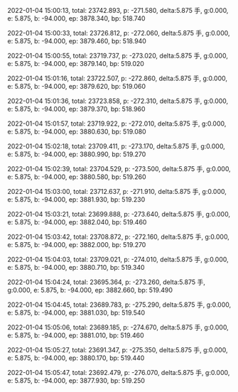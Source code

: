 2022-01-04 15:00:13, total: 23742.893, p: -271.580, delta:5.875 手, g:0.000, e: 5.875, b: -94.000, ep: 3878.340, bp: 518.740

2022-01-04 15:00:33, total: 23726.812, p: -272.060, delta:5.875 手, g:0.000, e: 5.875, b: -94.000, ep: 3879.460, bp: 518.940

2022-01-04 15:00:55, total: 23719.737, p: -273.020, delta:5.875 手, g:0.000, e: 5.875, b: -94.000, ep: 3879.140, bp: 519.020

2022-01-04 15:01:16, total: 23722.507, p: -272.860, delta:5.875 手, g:0.000, e: 5.875, b: -94.000, ep: 3879.620, bp: 519.060

2022-01-04 15:01:36, total: 23723.858, p: -272.310, delta:5.875 手, g:0.000, e: 5.875, b: -94.000, ep: 3879.370, bp: 518.960

2022-01-04 15:01:57, total: 23719.922, p: -272.010, delta:5.875 手, g:0.000, e: 5.875, b: -94.000, ep: 3880.630, bp: 519.080

2022-01-04 15:02:18, total: 23709.411, p: -273.170, delta:5.875 手, g:0.000, e: 5.875, b: -94.000, ep: 3880.990, bp: 519.270

2022-01-04 15:02:39, total: 23704.529, p: -273.500, delta:5.875 手, g:0.000, e: 5.875, b: -94.000, ep: 3880.580, bp: 519.260

2022-01-04 15:03:00, total: 23712.637, p: -271.910, delta:5.875 手, g:0.000, e: 5.875, b: -94.000, ep: 3881.930, bp: 519.230

2022-01-04 15:03:21, total: 23699.888, p: -273.640, delta:5.875 手, g:0.000, e: 5.875, b: -94.000, ep: 3882.040, bp: 519.460

2022-01-04 15:03:42, total: 23708.872, p: -272.160, delta:5.875 手, g:0.000, e: 5.875, b: -94.000, ep: 3882.000, bp: 519.270

2022-01-04 15:04:03, total: 23709.021, p: -274.010, delta:5.875 手, g:0.000, e: 5.875, b: -94.000, ep: 3880.710, bp: 519.340

2022-01-04 15:04:24, total: 23695.364, p: -273.260, delta:5.875 手, g:0.000, e: 5.875, b: -94.000, ep: 3882.660, bp: 519.490

2022-01-04 15:04:45, total: 23689.783, p: -275.290, delta:5.875 手, g:0.000, e: 5.875, b: -94.000, ep: 3881.030, bp: 519.540

2022-01-04 15:05:06, total: 23689.185, p: -274.670, delta:5.875 手, g:0.000, e: 5.875, b: -94.000, ep: 3881.010, bp: 519.460

2022-01-04 15:05:27, total: 23691.347, p: -275.350, delta:5.875 手, g:0.000, e: 5.875, b: -94.000, ep: 3880.170, bp: 519.440

2022-01-04 15:05:47, total: 23692.479, p: -276.070, delta:5.875 手, g:0.000, e: 5.875, b: -94.000, ep: 3877.930, bp: 519.250